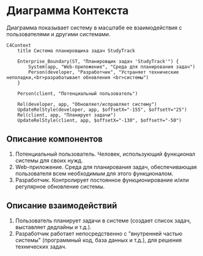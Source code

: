 # Диаграмма Контекста
 Диаграмма показывает систему в масштабе ее взаимодействия с пользователями и другими системами.

```mermaid
C4Context
    title Система планировщика задач StudyTrack

    Enterprise_Boundary(ST, "Планировщик задач 'StudyTrack'") {
        System(app, "Web-приложение", "Среда для планирования задач")
        Person(developer, "Разработчик", "Устраняет технические неполадки,<br>разрабатывает обновления <br>системы")
    }

    Person(client, "Потенциальный пользователь")

    Rel(developer, app, "Обновляет/исправляет систему")
    UpdateRelStyle(developer, app, $offsetX="-155", $offsetY="25")
    Rel(client, app, "Планирует задачи")
    UpdateRelStyle(client, app, $offsetX="-130", $offsetY="-50")

```

## Описание компонентов
1. Потенциальный пользователь. Человек, использующий функционал системы для своих нужд.
2. Web-приложение. Среда для планирования задач, обеспечивающая пользователя всем необходимым для этого функционалом.
3. Разработчик. Контролирует постоянное функционирование и/или регулярное обновление системы.

## Описание взаимодействий
1. Пользователь планирует задачи в системе (создает список задач, выставляет дедлайны и т.д.).
2. Разработчик работает непосредственно с "внутренней частью системы" (программный код, база данных и т.д.), для решения технических задач.
